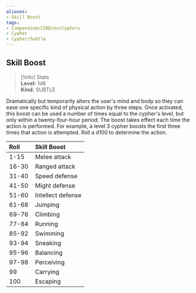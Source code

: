 ```yaml
---
aliases:
- Skill Boost
tags:
- Compendium/CSRD/en/Cyphers
- Cypher
- Cypher/Subtle
---
```


  
## Skill Boost  
>[!info] Stats  
> **Level:** 1d6  
> **Kind:** SUBTLE
  
Dramatically but temporarily alters the user's mind and body so they can ease one specific kind of physical action by three steps. Once activated, this boost can be used a number of times equal to the cypher's level, but only within a twenty-four-hour period. The boost takes effect each time the action is performed. For example, a level 3 cypher boosts the first three times that action is attempted. Roll a d100 to determine the action.  

|  Roll &nbsp; &nbsp; &nbsp; | Skill Boost  |  
| ------------- | :----------- |  
| 1-15 | Melee attack |  
| 16-30 | Ranged attack |  
| 31-40 | Speed defense |  
| 41-50 | Might defense |  
| 51-60 | Intellect defense |  
| 61-68 | Jumping |  
| 69-76 | Climbing |  
| 77-84 | Running |  
| 85-92 | Swimming |  
| 93-94 | Sneaking |  
| 95-96 | Balancing |  
| 97-98 | Perceiving |  
| 99 | Carrying |  
| 100 | Escaping |